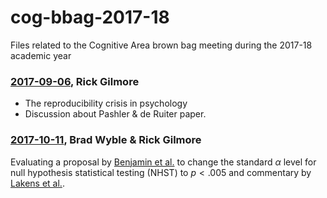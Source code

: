 cog-bbag-2017-18
================

Files related to the Cognitive Area brown bag meeting during the 2017-18 academic year

### [2017-09-06](2017-09-06-Pashler-de-Ruiter.md), Rick Gilmore

-   The reproducibility crisis in psychology
-   Discussion about Pashler & de Ruiter paper.

### [2017-10-11](2017-10-11-p-lt-005.md), Brad Wyble & Rick Gilmore

Evaluating a proposal by [Benjamin et al.](https://dx.doi.org/10.17605/OSF.IO/MKY9J) to change the standard *α* level for null hypothesis statistical testing (NHST) to *p* &lt; .005 and commentary by [Lakens et al.](https://psyarxiv.com/9s3y6).
